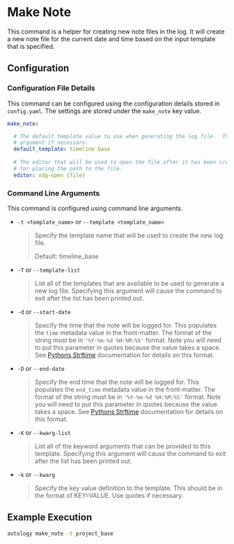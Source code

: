 # Make Note

This command is a helper for creating new note files in the log.  It will create a new note file for the current date
and time based on the input template that is specified.

## Configuration

### Configuration File Details

This command can be configured using the configuration details stored in `config.yaml`.  The settings are stored under
the `make_note` key value.

```yaml
make_note:

  # The default template value to use when generating the log file.  This value can be overridden by a command line 
  # argument if necessary. 
  default_template: timeline_base
  
  # The editor that will be used to open the file after it has been created on the file system.  Use the string {file} 
  # for placing the path to the file.  
  editor: xdg-open {file}
```

### Command Line Arguments

This command is configured using command line arguments.

- `-t <template_name>` or `--template <template_name>`

  > Specify the template name that will be used to create the new log file.
  >
  > Default: timeline_base
  
- `-T` or `--template-list`

  > List all of the templates that are available to be used to generate a new log file.  Specifying this argument will
  > cause the command to exit after the list has been printed out.
  
- `-d` or `--start-date`

  > Specify the time that the note will be logged for.  This populates the `time` metadata value in the front-matter. 
  > The format of the string must be in `'%Y-%m-%d %H:%M:%S'` format.  Note you will need to put this parameter in 
  > quotes because the value takes a space.  See 
  > [Pythons Strftime](https://docs.python.org/3/library/time.html#time.strftime) documentation for details on this
  > format.
  
- `-D` or `--end-date`

  > Specify the end time that the note will be logged for.  This populates the `end_time` metadata value in the 
  > front-matter. The format of the string must be in `'%Y-%m-%d %H:%M:%S'` format.  Note you will need to put this 
  > parameter in quotes because the value takes a space.  See 
  > [Pythons Strftime](https://docs.python.org/3/library/time.html#time.strftime) documentation for details on this
  > format.
  
- `-K` or `--kwarg-list`

  > List all of the keyword arguments that can be provided to this template.  Specifying this argument will cause the
  > command to exit after the list has been printed out.
  
- `-k` or `--kwarg`

  > Specify the key value definition to the template.  This should be in the format of KEY=VALUE.  Use quotes if 
  > necessary.

## Example Execution

```bash
autology make_note -t project_base
```